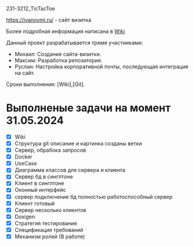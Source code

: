 231-3212_TicTacToe

https://ivanovmi.ru/ - сайт визитка

Более подробная информация написана в [Wiki](https://github.com/MantyZOR/231-3212_TicTacToe/wiki)

Данный проект разрабатывается тремя участниками:

- Михаил: Создание сайта-визитки.
- Максим: Разработка репозитория.
- Руслан: Настройка корпоративной почты, последующая интеграция на сайт.

Сроки выполнения: [Wiki],[Git].


# Выполненые задачи на момент 31.05.2024

- [x] Wiki
- [x] Структура git описание и картинка созданы ветки
- [x] Сервер, обрабока запросов
- [x] Docker
- [x] UseCase
- [x] Диаграмма классов для сервера и клиента
- [x] Сервер бд в синглтоне
- [x] Клиент в синглтоне
- [x] Оконный интерфейс
- [x] сервер подключение бд полностью работоспособный сервер
- [x] Клиент готовый
- [x] Сервер несколько клиентов
- [x] Doxigen
- [x] Стратегия тестирования
- [x] Спецификация требований
- [x] Механизм ролей (В работе)
